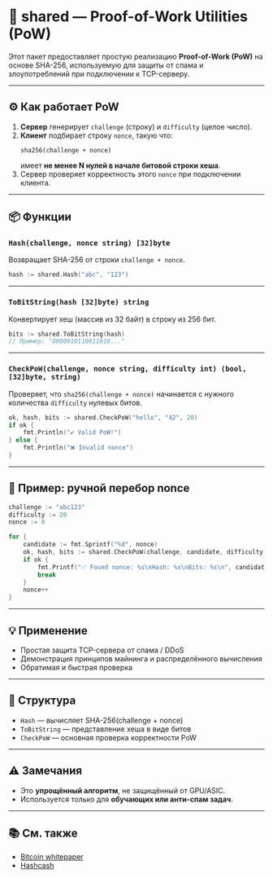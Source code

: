 # 🔐 shared — Proof-of-Work Utilities (PoW)

Этот пакет предоставляет простую реализацию **Proof-of-Work (PoW)** на основе SHA-256, используемую для защиты от спама и злоупотреблений при подключении к TCP-серверу.

---

## ⚙️ Как работает PoW

1. **Сервер** генерирует `challenge` (строку) и `difficulty` (целое число).
2. **Клиент** подбирает строку `nonce`, такую что:
   ```
   sha256(challenge + nonce)
   ```
   имеет **не менее N нулей в начале битовой строки хеша**.
3. Сервер проверяет корректность этого `nonce` при подключении клиента.

---

## 📦 Функции

### `Hash(challenge, nonce string) [32]byte`

Возвращает SHA-256 от строки `challenge + nonce`.

```go
hash := shared.Hash("abc", "123")
```

---

### `ToBitString(hash [32]byte) string`

Конвертирует хеш (массив из 32 байт) в строку из 256 бит.

```go
bits := shared.ToBitString(hash)
// Пример: "0000010110011010..."
```

---

### `CheckPoW(challenge, nonce string, difficulty int) (bool, [32]byte, string)`

Проверяет, что `sha256(challenge + nonce)` начинается с нужного количества `difficulty` нулевых битов.

```go
ok, hash, bits := shared.CheckPoW("hello", "42", 20)
if ok {
    fmt.Println("✔ Valid PoW!")
} else {
    fmt.Println("❌ Invalid nonce")
}
```

---

## 🧪 Пример: ручной перебор nonce

```go
challenge := "abc123"
difficulty := 20
nonce := 0

for {
    candidate := fmt.Sprintf("%d", nonce)
    ok, hash, bits := shared.CheckPoW(challenge, candidate, difficulty)
    if ok {
        fmt.Printf("✅ Found nonce: %s\nHash: %x\nBits: %s\n", candidate, hash, bits[:32])
        break
    }
    nonce++
}
```

---

## 💡 Применение

- Простая защита TCP-сервера от спама / DDoS
- Демонстрация принципов майнинга и распределённого вычисления
- Обратимая и быстрая проверка

---

## 📁 Структура

- `Hash` — вычисляет SHA-256(challenge + nonce)
- `ToBitString` — представление хеша в виде битов
- `CheckPoW` — основная проверка корректности PoW

---

## ⚠️ Замечания

- Это **упрощённый алгоритм**, не защищённый от GPU/ASIC.
- Используется только для **обучающих или анти-спам задач**.

---

## 📚 См. также

- [Bitcoin whitepaper](https://bitcoin.org/bitcoin.pdf)
- [Hashcash](https://en.wikipedia.org/wiki/Hashcash)

